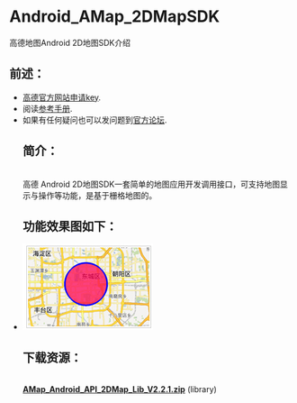 Android_AMap_2DMapSDK
=====================

高德地图Android 2D地图SDK介绍
<br /><h2>前述：</h2> 
- [高德官方网站申请key](http://id.amap.com/?ref=http%3A%2F%2Fapi.amap.com%2Fkey%2F).
- 阅读[参考手册](http://api.amap.com/Public/reference/Android%20API%20v2/).
- 如果有任何疑问也可以发问题到[官方论坛](http://bbs.amap.com/forum.php?gid=1).
<br /><h2> 简介：</h2>
<br />高德 Android 2D地图SDK一套简单的地图应用开发调用接口，可支持地图显示与操作等功能，是基于栅格地图的。
<br /><h2>功能效果图如下：</h2>
* ![Screenshot](https://raw.githubusercontent.com/amapapi/Android_AMap_2DMapSDK/master/2D%E5%9C%B0%E5%9B%BE.jpg)
<br /> <h2>下载资源：</h2>
<br />**[AMap_Android_API_2DMap_Lib_V2.2.1.zip](http://developer.amap.com/wp-content/uploads/2014/04/AMap_Android_API_2DMap_Lib_V2.2.1.zip)** (library)
